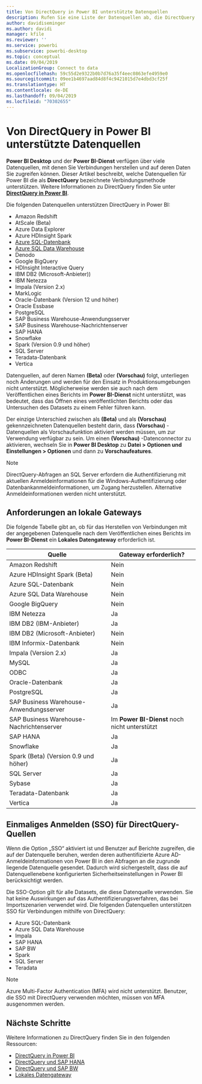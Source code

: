 ```yaml
---
title: Von DirectQuery in Power BI unterstützte Datenquellen
description: Rufen Sie eine Liste der Datenquellen ab, die DirectQuery verwenden können.
author: davidiseminger
ms.author: davidi
manager: kfile
ms.reviewer: ''
ms.service: powerbi
ms.subservice: powerbi-desktop
ms.topic: conceptual
ms.date: 09/04/2019
LocalizationGroup: Connect to data
ms.openlocfilehash: 59c55d2e9322b0b7d76a35f4eec0863efe4959e0
ms.sourcegitcommit: 09ee1b4697aad84d8f4c9421015d7e4dbd3cf25f
ms.translationtype: HT
ms.contentlocale: de-DE
ms.lasthandoff: 09/04/2019
ms.locfileid: "70302655"
---
```

# <a name="data-sources-supported-by-directquery-in-power-bi"></a>Von DirectQuery in Power BI unterstützte Datenquellen

**Power BI Desktop** und der **Power BI-Dienst** verfügen über viele Datenquellen, mit denen Sie Verbindungen herstellen und auf deren Daten Sie zugreifen können. Dieser Artikel beschreibt, welche Datenquellen für Power BI die als **DirectQuery** bezeichnete Verbindungsmethode unterstützen. Weitere Informationen zu DirectQuery finden Sie unter [**DirectQuery in Power BI**](desktop-directquery-about.md).

Die folgenden Datenquellen unterstützen DirectQuery in Power BI:

* Amazon Redshift
* AtScale (Beta)
* Azure Data Explorer
* Azure HDInsight Spark
* [Azure SQL-Datenbank](service-azure-sql-database-with-direct-connect.md)
* [Azure SQL Data Warehouse](service-azure-sql-data-warehouse-with-direct-connect.md)
* Denodo
* Google BigQuery
* HDInsight Interactive Query
* IBM DB2 (Microsoft-Anbieter))
* IBM Netezza
* Impala (Version 2.x)
* MarkLogic
* Oracle-Datenbank (Version 12 und höher)
* Oracle Essbase
* PostgreSQL
* SAP Business Warehouse-Anwendungsserver
* SAP Business Warehouse-Nachrichtenserver
* SAP HANA
* Snowflake
* Spark (Version 0.9 und höher)
* SQL Server
* Teradata-Datenbank
* Vertica

Datenquellen, auf deren Namen **(Beta)** oder **(Vorschau)** folgt, unterliegen noch Änderungen und werden für den Einsatz in Produktionsumgebungen nicht unterstützt. Möglicherweise werden sie auch nach dem Veröffentlichen eines Berichts im **Power BI-Dienst** nicht unterstützt, was bedeutet, dass das Öffnen eines veröffentlichten Berichts oder das Untersuchen des Datasets zu einem Fehler führen kann.

Der einzige Unterschied zwischen als **(Beta)** und als **(Vorschau)** gekennzeichneten Datenquellen besteht darin, dass **(Vorschau)** -Datenquellen als Vorschaufunktion aktiviert werden müssen, um zur Verwendung verfügbar zu sein. Um einen **(Vorschau)** -Datenconnector zu aktivieren, wechseln Sie in **Power BI Desktop** zu **Datei > Optionen und Einstellungen > Optionen** und dann zu **Vorschaufeatures**.

> [!NOTE]
> DirectQuery-Abfragen an SQL Server erfordern die Authentifizierung mit aktuellen Anmeldeinformationen für die Windows-Authentifizierung oder Datenbankanmeldeinformationen, um Zugang herzustellen. Alternative Anmeldeinformationen werden nicht unterstützt.
>

## <a name="on-premises-gateway-requirements"></a>Anforderungen an lokale Gateways
Die folgende Tabelle gibt an, ob für das Herstellen von Verbindungen mit der angegebenen Datenquelle nach dem Veröffentlichen eines Berichts im **Power BI-Dienst** ein **Lokales Datengateway** erforderlich ist.

| Quelle | Gateway erforderlich? |
| --- | --- |
| Amazon Redshift |Nein |
| Azure HDInsight Spark (Beta) |Nein |
| Azure SQL-Datenbank |Nein |
| Azure SQL Data Warehouse |Nein |
| Google BigQuery |Nein |
| IBM Netezza |Ja |
| IBM DB2 (IBM-Anbieter) |Ja |
| IBM DB2 (Microsoft-Anbieter) |Nein |
| IBM Informix-Datenbank |Nein |
| Impala (Version 2.x) |Ja |
| MySQL |Ja |
| ODBC |Ja |
| Oracle-Datenbank |Ja |
| PostgreSQL |Ja |
| SAP Business Warehouse-Anwendungsserver |Ja |
| SAP Business Warehouse-Nachrichtenserver |Im **Power BI-Dienst** noch nicht unterstützt |
| SAP HANA |Ja |
| Snowflake |Ja |
| Spark (Beta) (Version 0.9 und höher) |Ja |
| SQL Server |Ja |
| Sybase |Ja |
| Teradata-Datenbank |Ja |
| Vertica |Ja |


## <a name="single-sign-on-sso-for-directquery-sources"></a>Einmaliges Anmelden (SSO) für DirectQuery-Quellen

Wenn die Option „SSO“ aktiviert ist und Benutzer auf Berichte zugreifen, die auf der Datenquelle beruhen, werden deren authentifizierte Azure AD-Anmeldeinformationen von Power BI in den Abfragen an die zugrunde liegende Datenquelle gesendet. Dadurch wird sichergestellt, dass die auf Datenquellenebene konfigurierten Sicherheitseinstellungen in Power BI berücksichtigt werden.

Die SSO-Option gilt für alle Datasets, die diese Datenquelle verwenden. Sie hat keine Auswirkungen auf das Authentifizierungsverfahren, das bei Importszenarien verwendet wird. Die folgenden Datenquellen unterstützen SSO für Verbindungen mithilfe von DirectQuery:

- Azure SQL-Datenbank
- Azure SQL Data Warehouse
- Impala
- SAP HANA
- SAP BW
- Spark
- SQL Server
- Teradata

> [!Note]
> Azure Multi-Factor Authentication (MFA) wird nicht unterstützt. Benutzer, die SSO mit DirectQuery verwenden möchten, müssen von MFA ausgenommen werden.

## <a name="next-steps"></a>Nächste Schritte
Weitere Informationen zu DirectQuery finden Sie in den folgenden Ressourcen:

* [DirectQuery in Power BI](desktop-directquery-about.md)
* [DirectQuery und SAP HANA](desktop-directquery-sap-hana.md)
* [DirectQuery und SAP BW](desktop-directquery-sap-bw.md)
* [Lokales Datengateway](service-gateway-onprem.md)

